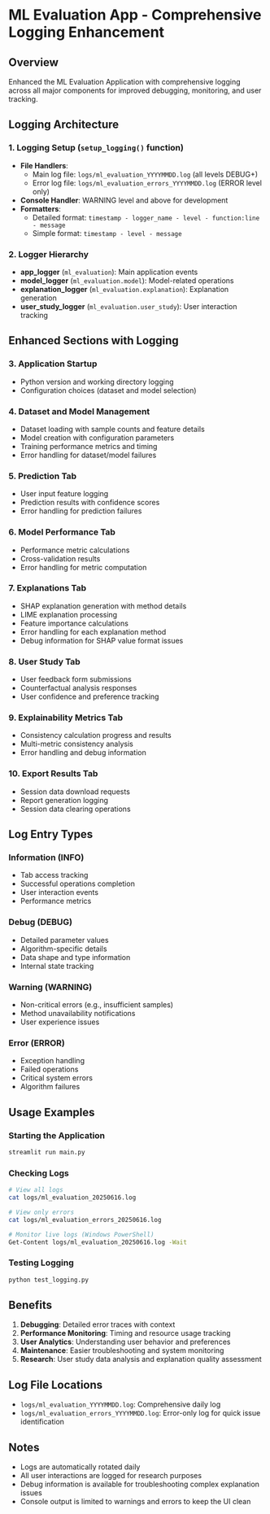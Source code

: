 # ML Evaluation App - Comprehensive Logging Enhancement

## Overview
Enhanced the ML Evaluation Application with comprehensive logging across all major components for improved debugging, monitoring, and user tracking.

## Logging Architecture

### 1. Logging Setup (`setup_logging()` function)
- **File Handlers**:
  - Main log file: `logs/ml_evaluation_YYYYMMDD.log` (all levels DEBUG+)
  - Error log file: `logs/ml_evaluation_errors_YYYYMMDD.log` (ERROR level only)
- **Console Handler**: WARNING level and above for development
- **Formatters**:
  - Detailed format: `timestamp - logger_name - level - function:line - message`
  - Simple format: `timestamp - level - message`

### 2. Logger Hierarchy
- **app_logger** (`ml_evaluation`): Main application events
- **model_logger** (`ml_evaluation.model`): Model-related operations
- **explanation_logger** (`ml_evaluation.explanation`): Explanation generation
- **user_study_logger** (`ml_evaluation.user_study`): User interaction tracking

## Enhanced Sections with Logging

### 3. Application Startup
- Python version and working directory logging
- Configuration choices (dataset and model selection)

### 4. Dataset and Model Management
- Dataset loading with sample counts and feature details
- Model creation with configuration parameters
- Training performance metrics and timing
- Error handling for dataset/model failures

### 5. Prediction Tab
- User input feature logging
- Prediction results with confidence scores
- Error handling for prediction failures

### 6. Model Performance Tab
- Performance metric calculations
- Cross-validation results
- Error handling for metric computation

### 7. Explanations Tab
- SHAP explanation generation with method details
- LIME explanation processing
- Feature importance calculations
- Error handling for each explanation method
- Debug information for SHAP value format issues

### 8. User Study Tab
- User feedback form submissions
- Counterfactual analysis responses
- User confidence and preference tracking

### 9. Explainability Metrics Tab
- Consistency calculation progress and results
- Multi-metric consistency analysis
- Error handling and debug information

### 10. Export Results Tab
- Session data download requests
- Report generation logging
- Session data clearing operations

## Log Entry Types

### Information (INFO)
- Tab access tracking
- Successful operations completion
- User interaction events
- Performance metrics

### Debug (DEBUG)
- Detailed parameter values
- Algorithm-specific details
- Data shape and type information
- Internal state tracking

### Warning (WARNING)
- Non-critical errors (e.g., insufficient samples)
- Method unavailability notifications
- User experience issues

### Error (ERROR)
- Exception handling
- Failed operations
- Critical system errors
- Algorithm failures

## Usage Examples

### Starting the Application
```bash
streamlit run main.py
```

### Checking Logs
```bash
# View all logs
cat logs/ml_evaluation_20250616.log

# View only errors
cat logs/ml_evaluation_errors_20250616.log

# Monitor live logs (Windows PowerShell)
Get-Content logs/ml_evaluation_20250616.log -Wait
```

### Testing Logging
```bash
python test_logging.py
```

## Benefits

1. **Debugging**: Detailed error traces with context
2. **Performance Monitoring**: Timing and resource usage tracking
3. **User Analytics**: Understanding user behavior and preferences
4. **Maintenance**: Easier troubleshooting and system monitoring
5. **Research**: User study data analysis and explanation quality assessment

## Log File Locations
- `logs/ml_evaluation_YYYYMMDD.log`: Comprehensive daily log
- `logs/ml_evaluation_errors_YYYYMMDD.log`: Error-only log for quick issue identification

## Notes
- Logs are automatically rotated daily
- All user interactions are logged for research purposes
- Debug information is available for troubleshooting complex explanation issues
- Console output is limited to warnings and errors to keep the UI clean
